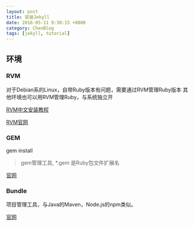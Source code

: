 ```yaml
---
layout: post
title: 安装Jekyll 
date: 2016-05-11 9:30:15 +0800
category: ChenBlog
tags: [jekyll, tutorial]
---
```


## 环境

### RVM

对于Debian系的Linux，自带Ruby版本有问题，需要通过RVM管理Ruby版本
其他环境也可以用RVM管理Ruby，与系统独立开

[RVM中文安装教程](https://ruby-china.org/wiki/rvm-guide)

[RVM官网](https://rvm.io/)

### GEM

gem install

> gem管理工具, \*.gem 是Ruby包文件扩展名

[官网](https://rubygems.org/)

### Bundle

项目管理工具，与Java的Maven，Node.js的npm类似。

[官网](http://bundler.io/)
